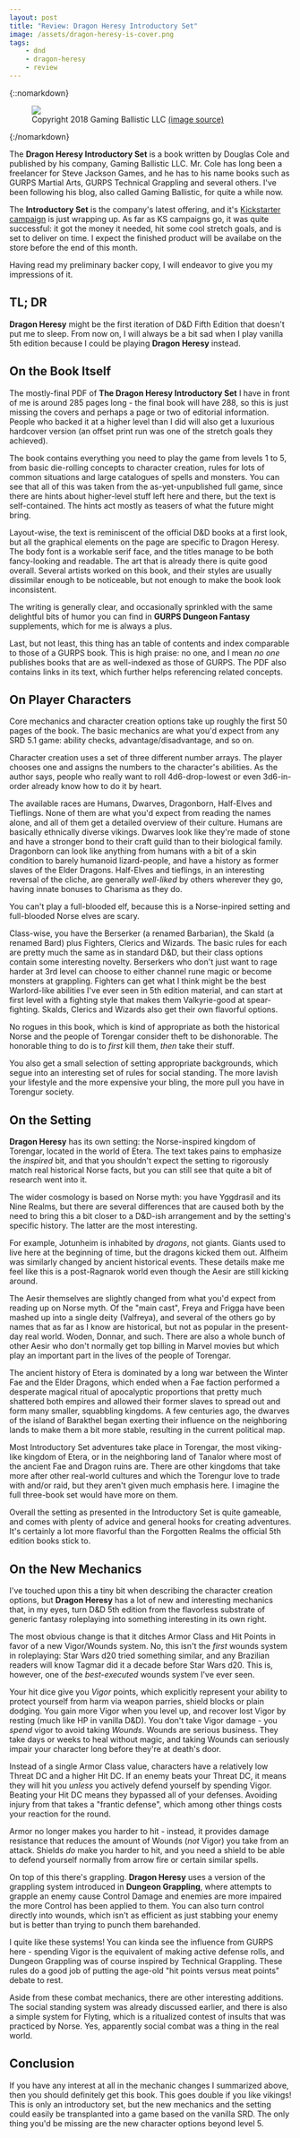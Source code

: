 ```yaml
---
layout: post
title: "Review: Dragon Heresy Introductory Set"
image: /assets/dragon-heresy-is-cover.png
tags:
    - dnd
    - dragon-heresy
    - review
---
```


{::nomarkdown}
<figure>
  <img src="{{ "/assets/dragon-heresy-is-cover.png" | absolute_url }}"/>
  <figcaption>
    Copyright 2018 Gaming Ballistic LLC
    <a href="//www.kickstarter.com/projects/2101297466/the-dragon-heresy-introductory-set-fantasy-rpg">
      (image source)
    </a>
  </figcaption>
</figure>
{:/nomarkdown}

The **Dragon Heresy Introductory Set** is a book written by Douglas Cole and
published by his company, Gaming Ballistic LLC. Mr. Cole has long been a
freelancer for Steve Jackson Games, and he has to his name books such as GURPS
Martial Arts, GURPS Technical Grappling and several others. I've been following
his blog, also called Gaming Ballistic, for quite a while now.

The **Introductory Set** is the company's latest offering, and it's [Kickstarter
campaign][2] is just wrapping up. As far as KS campaigns go, it was quite
successful: it got the money it needed, hit some cool stretch goals, and is set
to deliver on time. I expect the finished product will be availabe on the store
before the end of this month.

Having read my preliminary backer copy, I will endeavor to give you my
impressions of it.

## TL; DR

**Dragon Heresy** might be the first iteration of D&D Fifth Edition that doesn't
put me to sleep. From now on, I will always be a bit sad when I play vanilla 5th
edition because I could be playing **Dragon Heresy** instead.

## On the Book Itself

The mostly-final PDF of **The Dragon Heresy Introductory Set** I have in front
of me is around 285 pages long - the final book will have 288, so this is just
missing the covers and perhaps a page or two of editorial information. People
who backed it at a higher level than I did will also get a luxurious hardcover
version (an offset print run was one of the stretch goals they achieved).

The book contains everything you need to play the game from levels 1 to 5, from
basic die-rolling concepts to character creation, rules for lots of common
situations and large catalogues of spells and monsters. You can see that all of
this was taken from the as-yet-unpublished full game, since there are hints
about higher-level stuff left here and there, but the text is
self-contained. The hints act mostly as teasers of what the future might bring.

Layout-wise, the text is reminiscent of the official D&D books at a first look,
but all the graphical elements on the page are specific to Dragon Heresy. The
body font is a workable serif face, and the titles manage to be both
fancy-looking and readable. The art that is already there is quite good
overall. Several artists worked on this book, and their styles are usually
dissimilar enough to be noticeable, but not enough to make the book look
inconsistent.

The writing is generally clear, and occasionally sprinkled with the same
delightful bits of humor you can find in **GURPS Dungeon Fantasy** supplements,
which for me is always a plus.

Last, but not least, this thing has an table of contents and index comparable to
those of a GURPS book. This is high praise: no one, and I mean _no one_
publishes books that are as well-indexed as those of GURPS. The PDF also
contains links in its text, which further helps referencing related concepts.

## On Player Characters

Core mechanics and character creation options take up roughly the first 50 pages
of the book. The basic mechanics are what you'd expect from any SRD 5.1 game:
ability checks, advantage/disadvantage, and so on.

Character creation uses a set of three different number arrays. The player
chooses one and assigns the numbers to the character's abilities. As the author
says, people who really want to roll 4d6-drop-lowest or even 3d6-in-order
already know how to do it by heart.

The available races are Humans, Dwarves, Dragonborn, Half-Elves and
Tieflings. None of them are what you'd expect from reading the names alone, and
all of them get a detailed overview of their culture. Humans are basically
ethnically diverse vikings. Dwarves look like they're made of stone and have a
stronger bond to their craft guild than to their biological family. Dragonborn
can look like anything from humans with a bit of a skin condition to barely
humanoid lizard-people, and have a history as former slaves of the Elder
Dragons. Half-Elves and tieflings, in an interesting reversal of the cliche, are
generally _well-liked_ by others wherever they go, having innate bonuses to
Charisma as they do.

You can't play a full-blooded elf, because this is a Norse-inpired setting and
full-blooded Norse elves are scary.

Class-wise, you have the Berserker (a renamed Barbarian), the Skald (a renamed
Bard) plus Fighters, Clerics and Wizards. The basic rules for each are pretty
much the same as in standard D&D, but their class options contain some
interesting novelty. Berserkers who don't just want to rage harder at 3rd level
can choose to either channel rune magic or become monsters at
grappling. Fighters can get what I think might be the best Warlord-like
abilities I've ever seen in 5th edition material, and can start at first level
with a fighting style that makes them Valkyrie-good at spear-fighting. Skalds,
Clerics and Wizards also get their own flavorful options.

No rogues in this book, which is kind of appropriate as both the historical
Norse and the people of Torengar consider theft to be dishonorable. The
honorable thing to do is to _first_ kill them, _then_ take their stuff.

You also get a small selection of setting appropriate backgrounds, which segue
into an interesting set of rules for social standing. The more lavish your
lifestyle and the more expensive your bling, the more pull you have in Torengur
society.

## On the Setting

**Dragon Heresy** has its own setting: the Norse-inspired kingdom of Torengar,
located in the world of Etera. The text takes pains to emphasize the _inspired_
bit, and that you shouldn't expect the setting to rigorously match real
historical Norse facts, but you can still see that quite a bit of research went
into it.

The wider cosmology is based on Norse myth: you have Yggdrasil and its Nine
Realms, but there are several differences that are caused both by the need to
bring this a bit closer to a D&D-ish arrangement and by the setting's specific
history. The latter are the most interesting.

For example, Jotunheim is inhabited by _dragons_, not giants. Giants used to
live here at the beginning of time, but the dragons kicked them out. Alfheim was
similarly changed by ancient historical events. These details make me feel like
this is a post-Ragnarok world even though the Aesir are still kicking around.

The Aesir themselves are slightly changed from what you'd expect from reading up
on Norse myth. Of the "main cast", Freya and Frigga have been mashed up into a
single deity (Valfreya), and several of the others go by names that as far as I
know are historical, but not as popular in the present-day real world. Woden,
Donnar, and such. There are also a whole bunch of other Aesir who don't normally
get top billing in Marvel movies but which play an important part in the lives
of the people of Torengar.

The ancient history of Etera is dominated by a long war between the Winter Fae
and the Elder Dragons, which ended when a Fae faction performed a desperate
magical ritual of apocalyptic proportions that pretty much shattered both
empires and allowed their former slaves to spread out and form many smaller,
squabbling kingdoms. A few centuries ago, the dwarves of the island of Barakthel
began exerting their influence on the neighboring lands to make them a bit more
stable, resulting in the current political map.

Most Introductory Set adventures take place in Torengar, the most viking-like
kingdom of Etera, or in the neighboring land of Tanalor where most of the
ancient Fae and Dragon ruins are. There are other kingdoms that take more after
other real-world cultures and which the Torengur love to trade with and/or raid,
but they aren't given much emphasis here. I imagine the full three-book set
would have more on them.

Overall the setting as presented in the Introductory Set is quite gameable, and
comes with plenty of advice and general hooks for creating adventures. It's
certainly a lot more flavorful than the Forgotten Realms the official 5th
edition books stick to.

## On the New Mechanics

I've touched upon this a tiny bit when describing the character creation
options, but **Dragon Heresy** has a lot of new and interesting mechanics that,
in my eyes, turn D&D 5th edition from the flavorless substrate of generic
fantasy roleplaying into something interesting in its own right.

The most obvious change is that it ditches Armor Class and Hit Points in favor
of a new Vigor/Wounds system. No, this isn't the _first_ wounds system in
roleplaying: Star Wars d20 tried something similar, and any Brazilian readers
will know Tagmar did it a decade before Star Wars d20. This is, however, one
of the _best-executed_ wounds system I've ever seen.

Your hit dice give you _Vigor_ points, which explicitly represent your ability
to protect yourself from harm via weapon parries, shield blocks or plain
dodging. You gain more Vigor when you level up, and recover lost Vigor by
resting (much like HP in vanilla D&D). You don't take Vigor damage - you _spend_
vigor to avoid taking _Wounds_. Wounds are serious business. They take days or
weeks to heal without magic, and taking Wounds can seriously impair your
character long before they're at death's door.

Instead of a single Armor Class value, characters have a relatively low Threat
DC and a higher Hit DC. If an enemy beats your Threat DC, it means they will hit
you _unless_ you actively defend yourself by spending Vigor. Beating your Hit DC
means they bypassed all of your defenses. Avoiding injury from that takes a
"frantic defense", which among other things costs your reaction for the round.

Armor no longer makes you harder to hit - instead, it provides damage resistance
that reduces the amount of Wounds (_not_ Vigor) you take from an attack. Shields
_do_ make you harder to hit, and you need a shield to be able to defend yourself
normally from arrow fire or certain similar spells.

On top of this there's grappling. **Dragon Heresy** uses a version of the
grappling system introduced in **Dungeon Grappling**, where attempts to grapple
an enemy cause Control Damage and enemies are more impaired the more Control has
been applied to them. You can also turn control directly into wounds, which
isn't as efficient as just stabbing your enemy but is better than trying to
punch them barehanded.

I quite like these systems! You can kinda see the influence from GURPS here -
spending Vigor is the equivalent of making active defense rolls, and Dungeon
Grappling was of course inspired by Technical Grappling. These rules do a good
job of putting the age-old "hit points versus meat points" debate to rest.

Aside from these combat mechanics, there are other interesting additions. The
social standing system was already discussed earlier, and there is also a simple
system for Flyting, which is a ritualized contest of insults that was practiced
by Norse. Yes, apparently social combat was a thing in the real world.

## Conclusion

If you have any interest at all in the mechanic changes I summarized above, then
you should definitely get this book. This goes double if you like vikings! This
is only an introductory set, but the new mechanics and the setting could easily
be transplanted into a game based on the vanilla SRD. The only thing you'd be
missing are the new character options beyond level 5.


[1]: https://gamingballistic.com/shop/
[2]: https://www.kickstarter.com/projects/2101297466/the-dragon-heresy-introductory-set-fantasy-rpg
